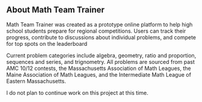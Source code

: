 
## About Math Team Trainer

Math Team Trainer was created as a prototype online platform to help high school students prepare for regional competitions. Users can track their progress, contribute to discussions about individual problems, and compete for top spots on the leaderboard

Current problem categories include algebra, geometry, ratio and proportion, sequences and series, and trignometry. All problems are sourced from past AMC 10/12 contests, the Massachusetts Association of Math Leagues, the Maine Association of Math Leagues, and the Intermediate Math League of Eastern Massachusetts. 

I do not plan to continue work on this project at this time.


